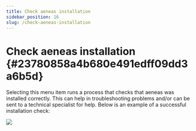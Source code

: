 ```yaml
---
title: Check aeneas installation
sidebar_position: 16
slug: /check-aeneas-installation
---
```




# Check aeneas installation {#23780858a4b680e491edff09dd3a6b5d}


Selecting this menu item runs a process that checks that aeneas was installed correctly. This can help in troubleshooting problems and/or can be sent to a technical specialist for help.  Below is an example of a successful installation check:


![](/notion_imgs/check-aeneas-installation.23780858-a4b6-80e2-b24f-d424adf09fd7.png)

